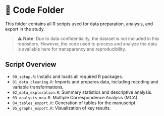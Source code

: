 # 📁 Code Folder

This folder contains all R scripts used for data preparation, analysis, and export in the study.

> ⚠️ **Note**: Due to data confidentiality, the dataset is not included in this repository. However, the code used to process and analyze the data is available here for transparency and reproducibility.

## Script Overview

- `00_setup.R`: Installs and loads all required R packages.
- `01_data_cleaning.R`: Imports and prepares data, including recoding and variable transformations.
- `02_data_exploration.R`: Summary statistics and descriptive analysis.
- `03_analysis_mca.R`: Multiple Correspondence Analysis (MCA).
- `04_tables_export.R`: Generation of tables for the manuscript.
- `05_graphs_export.R`: Visualization of key results.
